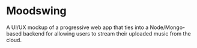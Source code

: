# Moodswing

A UI/UX mockup of a progressive web app that ties into a Node/Mongo-based backend for allowing users to stream their uploaded music from the cloud.
